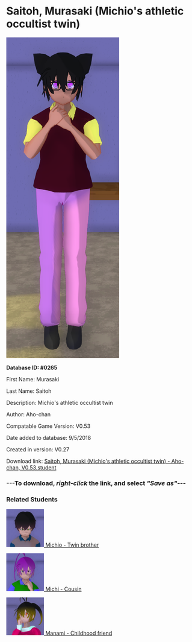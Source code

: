 # Saitoh, Murasaki (Michio's athletic occultist twin)

<img src="../../Files/Images/Saitoh, Murasaki (Michio's athletic occultist twin).png" title="Saitoh, Murasaki (Michio's athletic occultist twin) - Aho-chan, V0.53">

**Database ID: #0265**

First Name: Murasaki

Last Name: Saitoh

Description: Michio's athletic occultist twin

Author: Aho-chan

Compatable Game Version: V0.53

Date added to database: 9/5/2018

Created in version: V0.27

Download link: <a href="https://raw.githubusercontent.com/Arbiter1223/Daigaku-Gurashi-Custom-Students/master/Files/Student%20Files/Saitoh%2C%20Murasaki%20(Michio's%20athletic%20occultist%20twin)%20-%20Aho-chan%2C%20V0.53.student">Saitoh, Murasaki (Michio's athletic occultist twin) - Aho-chan, V0.53.student</a>

### ---**To download, _right-click_ the link, and select _"Save as"_**---

### Related Students

<a href="Saitoh, Michio (An athletic anime fan, Murasaki's twin brother).md"><img src="../../Files/Thumbs/Saitoh, Michio (An athletic anime fan, Murasaki's twin brother).png" height="100" width="100" title="Saitoh, Michio (An athletic anime fan, Murasaki's twin brother) - Aho-chan, V0.53"></a><a href="Saitoh, Michio (An athletic anime fan, Murasaki's twin brother).md"> Michio - Twin brother</a>

<a href="Saitoh, Michi (A gaming schoolworm, Michio's cousin).md"><img src="../../Files/Thumbs/Saitoh, Michi (A gaming schoolworm, Michio's cousin).png" height="100" width="100" title="Saitoh, Michi (A gaming schoolworm, Michio's cousin) - Aho-chan, V0.53"></a><a href="Saitoh, Michi (A gaming schoolworm, Michio's cousin).md"> Michi - Cousin</a>

<a href="Tagawa, Manami (A bullied athlete, Murasaki's childhood friend).md"><img src="../../Files/Thumbs/Tagawa, Manami (A bullied athlete, Murasaki's childhood friend).png" height="100" width="100" title="Tagawa, Manami (A bullied athlete, Murasaki's childhood friend) - Aho-chan, V0.53"></a><a href="Tagawa, Manami (A bullied athlete, Murasaki's childhood friend).md"> Manami - Childhood friend</a>

